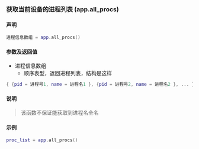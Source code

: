 ### 获取当前设备的进程列表 \(**app\.all\_procs**\)


#### 声明
```lua
进程信息数组 = app.all_procs()
```


#### 参数及返回值
- 进程信息数组
    - 顺序表型，返回进程列表，结构是这样
```lua
{ {pid = 进程号1, name = 进程名1 }, {pid = 进程号2, name = 进程名2 }, ... }
```


#### 说明  
> 该函数不保证能获取到进程名全名


#### 示例  
```lua
proc_list = app.all_procs()
```
